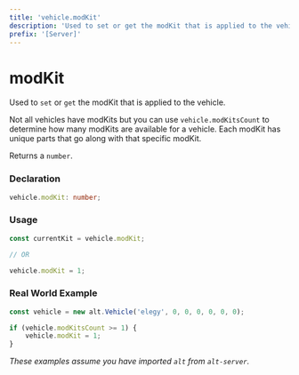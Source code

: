 ```yaml
---
title: 'vehicle.modKit'
description: 'Used to set or get the modKit that is applied to the vehicle.'
prefix: '[Server]'
---
```


# modKit

Used to `set` or `get` the modKit that is applied to the vehicle.

Not all vehicles have modKits but you can use `vehicle.modKitsCount` to determine how many modKits are available for a vehicle. Each modKit has unique parts that go along with that specific modKit.

Returns a `number`.

### Declaration

```typescript
vehicle.modKit: number;
```

### Usage

```js
const currentKit = vehicle.modKit;

// OR

vehicle.modKit = 1;
```

### Real World Example

```js
const vehicle = new alt.Vehicle('elegy', 0, 0, 0, 0, 0, 0);

if (vehicle.modKitsCount >= 1) {
    vehicle.modKit = 1;
}
```

_These examples assume you have imported `alt` from `alt-server`._